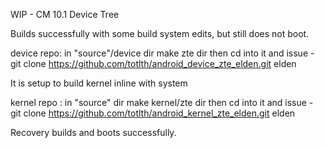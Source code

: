 WIP - CM 10.1 Device Tree

Builds successfully with some build system edits, but still does not boot.

device repo: in "source"/device dir make zte dir then cd into it and issue - 
git clone https://github.com/totlth/android_device_zte_elden.git elden

It is setup to build kernel inline with system

kernel repo : in "source" dir make kernel/zte dir then cd into it and issue -
git clone https://github.com/totlth/android_kernel_zte_elden.git elden

Recovery builds and boots successfully.
